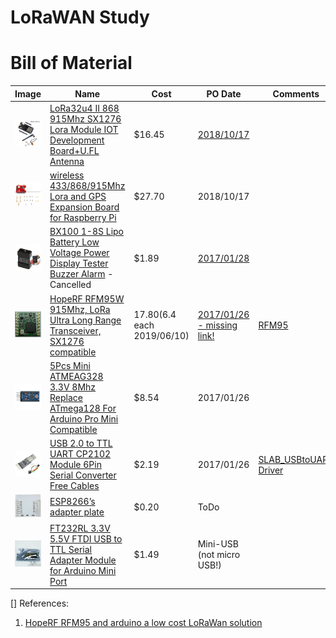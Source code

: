 # LoRaWAN Study

# Bill of Material

Image | Name | Cost | PO Date | Comments
------|-----|------|---------|----------
![](image/p3.jpg) | [LoRa32u4 II 868 915Mhz SX1276 Lora Module IOT Development Board+U.FL Antenna][LoRa32u4]| $16.45 | [2018/10/17][PO20181017] |
![](image/p4.jpg) | [wireless 433/868/915Mhz Lora and GPS Expansion Board for Raspberry Pi][LoRa Hat 4 RPi]|$27.70 | 2018/10/17
![](image/p2.jpg) | [BX100 1-8S Lipo Battery Low Voltage Power Display Tester Buzzer Alarm][LiPoMeter] - Cancelled | $1.89 | [2017/01/28][PO20170128] |
![](image/p.jpg) | [HopeRF RFM95W 915Mhz, LoRa Ultra Long Range Transceiver, SX1276 compatible][RFM95W] | $17.80 ($6.4 each 2019/06/10) | [2017/01/26 - missing link!][PO20170126] | [RFM95](https://www.hoperf.com/modules/lora/RFM95.html)
<img src="image/s-l1600.jpg" style="width:80px;"/> | [5Pcs Mini ATMEAG328 3.3V 8Mhz Replace ATmega128 For Arduino Pro Mini Compatible][ATMEAG328-3.3v] | $8.54 | 2017/01/26
![usb-uart image](image/s-l64.jpg) | [USB 2.0 to TTL UART CP2102 Module 6Pin Serial Converter Free Cables][USB-UART] | $2.19 | 2017/01/26 | [SLAB_USBtoUART Driver](https://www.silabs.com/products/development-tools/software/usb-to-uart-bridge-vcp-drivers)
![](image/esp8266_adapter_plate.jpg) | [ESP8266’s adapter plate](https://www.aliexpress.com/item/10-x-ESP8266-WiFi-Module-Breakout-Board-Adapter-Plate-for-ESP-07-for-ESP-08-for/32860694356.html?spm=2114.search0104.3.44.40ca3164L5TZny&ws_ab_test=searchweb0_0,searchweb201602_3_10065_10130_10068_10890_10547_319_10546_317_10548_10545_10696_453_10084_454_10083_10618_10307_537_536_10059_10884_10887_321_322_10103,searchweb201603_53,ppcSwitch_0&algo_expid=6f3c30c2-e733-425d-a147-dc99b15f5024-6&algo_pvid=6f3c30c2-e733-425d-a147-dc99b15f5024&transAbTest=ae803_5) | $0.20 | ToDo
![](image/s2.jpg) | [FT232RL 3.3V 5.5V FTDI USB to TTL Serial Adapter Module for Arduino Mini Port](https://vod.ebay.com/vod/FetchOrderDetails?itemid=113748695608&transid=1962234577001&ul_noapp=true) | $1.49 | Mini-USB (not micro USB!)

[PO20181017]:(https://vod.ebay.com/vod/FetchOrderDetails?_trksid=p2057872.m2749.l2673&itemid=272918540854&transid=2060843997017)

[PO20170128]:(https://vod.ebay.com/vod/FetchOrderDetails?_trksid=p2057872.m2749.l2673&itemid=122258059231&transid=1743707776002)

[PO20170126]:(https://vod.ebay.com/vod/FetchOrderDetails?_trksid=p2057872.m2749.l2673&itemid=181442612615&transid=1611375330008)

[PO20170126]:(https://vod.ebay.com/vod/FetchOrderDetails?_trksid=p2057872.m2749.l2673&itemid=322045000800&transid=1705901439011)

[LoRa32u4]:(https://www.ebay.com/itm/272918540854)

[LoRa Hat 4 RPi]:(https://www.ebay.com/itm/123112711433)

[RFM95W]:(https://www.ebay.com/itm/HopeRF-RFM95W-915Mhz-LoRa-Ultra-Long-Range-Transceiver-SX1276-compatible-/181442612615?hash=item2a3ed28d87)

[LiPoMeter]:(https://www.ebay.com/itm/BX100-1-8S-Lipo-Battery-Low-Voltage-Power-Display-Tester-Buzzer-Alarm-/122258059231?hash=item1c7725efdf)

[ATMEAG328-3.3v]:(https://www.ebay.com/itm/5Pcs-Mini-ATMEAG328-3-3V-8Mhz-Replace-ATmega128-For-Arduino-Pro-Mini-Compatible-/222050323175?hash=item33b33b0ae7)

[USB-UART]:(https://www.ebay.com/itm/USB-2-0-to-TTL-UART-CP2102-Module-6Pin-Serial-Converter-Free-Cables-/322045000800?hash=item4afb60bc60)

[]
References:

1. [HopeRF RFM95 and arduino a low cost LoRaWan solution](https://www.disk91.com/2019/technology/lora/hoperf-rfm95-and-arduino-a-low-cost-lorawan-solution/)
